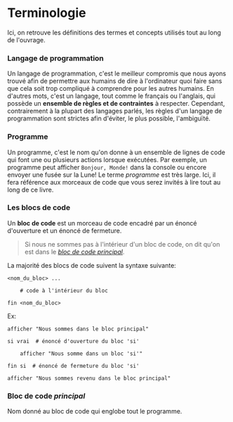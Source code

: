 # Terminologie

Ici, on retrouve les définitions des termes et concepts utilisés tout au long de l'ouvrage.

### Langage de programmation

Un langage de programmation, c'est le meilleur compromis que nous ayons trouvé afin de permettre aux humains de dire à
l'ordinateur quoi faire sans que cela soit trop compliqué à comprendre pour les autres humains. En d'autres mots,
c'est un langage, tout comme le français ou l'anglais, qui possède un **ensemble de règles et de contraintes** à
respecter. Cependant, contrairement à la plupart des langages parlés, les règles d'un langage de programmation sont
strictes afin d'éviter, le plus possible, l'ambiguïté.

### Programme

Un programme, c'est le nom qu'on donne à un ensemble de lignes de code qui font une ou plusieurs actions
lorsque exécutées. Par exemple, un programme peut afficher `Bonjour, Monde!` dans la console ou encore envoyer une fusée
sur la Lune! Le terme _programme_ est très large. Ici, il fera référence aux morceaux de code que vous serez invités à
lire tout au long de ce livre.

### Les blocs de code

Un **bloc de code** est un morceau de code encadré par un énoncé d'ouverture et un énoncé de fermeture.

> Si nous ne sommes pas à l'intérieur d'un bloc de code, on dit qu'on est dans le
> [_bloc de code principal_](#bloc-de-code-principal).

La majorité des blocs de code suivent la syntaxe suivante:

```
<nom_du_bloc> ...
    
    # code à l'intérieur du bloc
    
fin <nom_du_bloc>
```

Ex:

```
afficher "Nous sommes dans le bloc principal"

si vrai  # énoncé d'ouverture du bloc 'si'
    
    afficher "Nous somme dans un bloc 'si'"
    
fin si  # énoncé de fermeture du bloc 'si'

afficher "Nous sommes revenu dans le bloc principal"
```

### Bloc de code *principal*

Nom donné au bloc de code qui englobe tout le programme.
